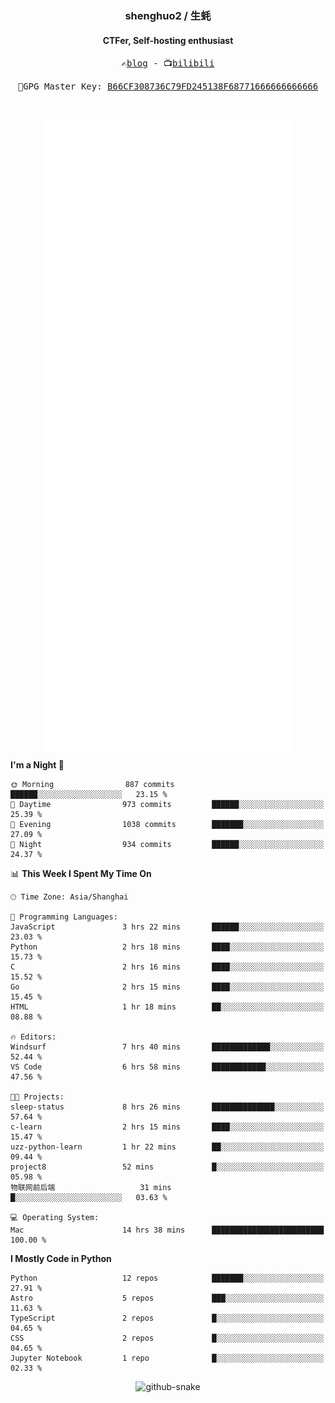 <h3 align="center"> shenghuo2 / 生蚝 </h3>
<h4 align="center" >CTFer, Self-hosting enthusiast</h3>


<p align="center">
  <samp>
    ✍️<a href="https://blog.shenghuo2.top/">blog</a> -
    📺<a href="https://space.bilibili.com/85894935">bilibili</a>
  </samp>
</p>
<p align="center">
  <samp>
     🔐GPG Master Key: <a align="center" href="https://github.com/shenghuo2.gpg">B66CF308736C79FD245138F68771666666666666</a>
  </samp>
</p>
<br>
<p align="center">
  <a href="https://github.com/shenghuo2">
    <img width="400" align="top" src="https://github.com/shenghuo2/shenghuo2/blob/main/metrics.left.svg" />
  </a>
  <a href="https://github.com/shenghuo2">
    <img width="400" align="top" src="https://github.com/shenghuo2/shenghuo2/blob/main/metrics.right.svg" />
  </a>
</p>


<!--START_SECTION:waka-->
**I'm a Night 🦉** 

```text
🌞 Morning                887 commits         ██████░░░░░░░░░░░░░░░░░░░   23.15 % 
🌆 Daytime                973 commits         ██████░░░░░░░░░░░░░░░░░░░   25.39 % 
🌃 Evening                1038 commits        ███████░░░░░░░░░░░░░░░░░░   27.09 % 
🌙 Night                  934 commits         ██████░░░░░░░░░░░░░░░░░░░   24.37 % 
```


📊 **This Week I Spent My Time On** 

```text
🕑︎ Time Zone: Asia/Shanghai

💬 Programming Languages: 
JavaScript               3 hrs 22 mins       ██████░░░░░░░░░░░░░░░░░░░   23.03 % 
Python                   2 hrs 18 mins       ████░░░░░░░░░░░░░░░░░░░░░   15.73 % 
C                        2 hrs 16 mins       ████░░░░░░░░░░░░░░░░░░░░░   15.52 % 
Go                       2 hrs 15 mins       ████░░░░░░░░░░░░░░░░░░░░░   15.45 % 
HTML                     1 hr 18 mins        ██░░░░░░░░░░░░░░░░░░░░░░░   08.88 % 

🔥 Editors: 
Windsurf                 7 hrs 40 mins       █████████████░░░░░░░░░░░░   52.44 % 
VS Code                  6 hrs 58 mins       ████████████░░░░░░░░░░░░░   47.56 % 

🐱‍💻 Projects: 
sleep-status             8 hrs 26 mins       ██████████████░░░░░░░░░░░   57.64 % 
c-learn                  2 hrs 15 mins       ████░░░░░░░░░░░░░░░░░░░░░   15.47 % 
uzz-python-learn         1 hr 22 mins        ██░░░░░░░░░░░░░░░░░░░░░░░   09.44 % 
project8                 52 mins             █░░░░░░░░░░░░░░░░░░░░░░░░   05.98 % 
物联网前后端                   31 mins             █░░░░░░░░░░░░░░░░░░░░░░░░   03.63 % 

💻 Operating System: 
Mac                      14 hrs 38 mins      █████████████████████████   100.00 % 
```

**I Mostly Code in Python** 

```text
Python                   12 repos            ███████░░░░░░░░░░░░░░░░░░   27.91 % 
Astro                    5 repos             ███░░░░░░░░░░░░░░░░░░░░░░   11.63 % 
TypeScript               2 repos             █░░░░░░░░░░░░░░░░░░░░░░░░   04.65 % 
CSS                      2 repos             █░░░░░░░░░░░░░░░░░░░░░░░░   04.65 % 
Jupyter Notebook         1 repo              █░░░░░░░░░░░░░░░░░░░░░░░░   02.33 % 
```




<!--END_SECTION:waka-->


<div align="center">
  <picture>
    <source media="(prefers-color-scheme: dark)" srcset="https://gist.githubusercontent.com/shenghuo2/bfce20b14ab0484cef03bae6e60e0b3a/raw/github-snake-dark.svg" />
    <source media="(prefers-color-scheme: light)" srcset="https://gist.githubusercontent.com/shenghuo2/bfce20b14ab0484cef03bae6e60e0b3a/raw/github-snake.svg" />
    <img alt="github-snake" src="https://gist.githubusercontent.com/shenghuo2/bfce20b14ab0484cef03bae6e60e0b3a/raw/github-snake.svg" />
  </picture>
</div>

<!--
**shenghuo2/shenghuo2** is a ✨ _special_ ✨ repository because its `README.md` (this file) appears on your GitHub profile.

Here are some ideas to get you started:

- 🔭 I’m currently working on ...
- 🌱 I’m currently learning ...
- 👯 I’m looking to collaborate on ...
- 🤔 I’m looking for help with ...
- 💬 Ask me about ...
- 📫 How to reach me: ...
- 😄 Pronouns: ...
- ⚡ Fun fact: ...
-->

